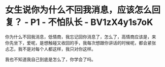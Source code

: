 # 女生说你为什么不回我消息，应该怎么回复？ - P1 - 不怕队长 - BV1zX4y1s7oK

你为什么不回我消息，低情商，我忘记回你消息了，怎么了，高情商应该是，来 你先坐下，爱呢，是想触碰又收回的手，我每次想跟你讲话的时候呢，都会紧张 忐忑，我不是对每个人都这样，我只对你这样。

我也不知道我自己到底是怎么了，你学会了吗。